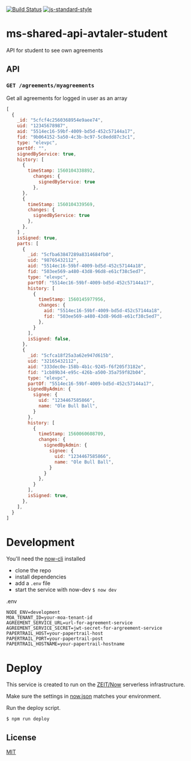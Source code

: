 [![Build Status](https://travis-ci.com/vtfk/ms-shared-api-avtaler-student.svg?branch=master)](https://travis-ci.com/vtfk/ms-shared-api-avtaler-student)
[![js-standard-style](https://img.shields.io/badge/code%20style-standard-brightgreen.svg?style=flat)](https://github.com/feross/standard)

# ms-shared-api-avtaler-student

API for student to see own agreements

## API

### `GET /agreements/myagreements`

Get all agreements for logged in user as an array

```JavaScript
[
  {
    _id: "5cfcf4c2560368954e9aee74",
    uid: "12345678987",
    aid: "5514ec16-59bf-4009-bd5d-452c57144a17",
    fid: "9b064152-5a50-4c3b-bc97-5c8edd87c3c1",
    type: "elevpc",
    partOf: "",
    signedByService: true,
    history: [
      {
        timeStamp: 1560104338892,
          changes: {
            signedByService: true
          },
      },
      {
        timeStamp: 1560104339569,
        changes: {
          signedByService: true
        },
      },
    ] ,
    isSigned: true,
    parts: [
      {
        _id: "5cfba63847289a8314684fb0",
        uid: "98765432112",
        aid: "5514ec16-59bf-4009-bd5d-452c57144a18",
        fid: "503ee569-a480-43d8-96d8-e61cf38c5ed7",
        type: "elevpc",
        partOf: "5514ec16-59bf-4009-bd5d-452c57144a17",
        history: [
          {
            timeStamp: 1560145977956,
            changes: {
              aid: "5514ec16-59bf-4009-bd5d-452c57144a18",
              fid: "503ee569-a480-43d8-96d8-e61cf38c5ed7",
            },
          }
        ],
        isSigned: false,
      },
      {
        _id: "5cfca18f25a3a62e947d615b",
        uid: "32165432112",
        aid: "333dec0e-158b-4b1c-9245-f6f205f3182e",
        fid: "1cb89b34-e95c-426b-a500-35a759f82b04",
        type: "elevpc",
        partOf: "5514ec16-59bf-4009-bd5d-452c57144a17",
        signedByAdmin: {
          signee: {
            uid: "1234467585866",
            name: "Ole Bull Ball",
          }
        },
        history: [
          {
            timeStamp: 1560060608709,
            changes: {
              signedByAdmin: {
                signee: {
                  uid: "1234467585866",
                  name: "Ole Bull Ball",
                }
              }
            },
          }
        ],
        isSigned: true,
      },
    ],
  }
]
```

# Development

You'll need the [now-cli](https://zeit.co/now) installed

- clone the repo
- install dependencies
- add a `.env` file
- start the service with now-dev ```$ now dev```

.env

```
NODE_ENV=development
MOA_TENANT_ID=your-moa-tenant-id
AGREEMENT_SERVICE_URL=url-for-agreement-service
AGREEMENT_SERVICE_SECRET=jwt-secret-for-argreement-service
PAPERTRAIL_HOST=your-papertrail-host
PAPERTRAIL_PORT=your-papertrail-post
PAPERTRAIL_HOSTNAME=your-papertrail-hostname
```

# Deploy

This service is created to run on the [ZEIT/Now](https://zeit.co/now) serverless infrastructure.

Make sure the settings in [now.json](now.json) matches your environment.

Run the deploy script.

```
$ npm run deploy
```

## License

[MIT](LICENSE)
